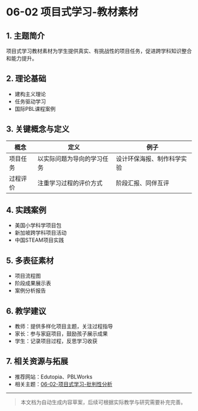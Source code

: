 # 06-02 项目式学习-教材素材

## 1. 主题简介

项目式学习教材素材为学生提供真实、有挑战性的项目任务，促进跨学科知识整合和能力提升。

## 2. 理论基础

- 建构主义理论
- 任务驱动学习
- 国际PBL课程案例

## 3. 关键概念与定义

| 概念 | 定义 | 例子 |
|------|------|------|
| 项目任务 | 以实际问题为导向的学习任务 | 设计环保海报、制作科学实验 |
| 过程评价 | 注重学习过程的评价方式 | 阶段汇报、同伴互评 |

## 4. 实践案例

- 美国小学科学项目包
- 新加坡跨学科项目活动
- 中国STEAM项目实践

## 5. 多表征素材

- 项目流程图
- 阶段成果展示表
- 案例分析报告

## 6. 教学建议

- 教师：提供多样化项目主题，关注过程指导
- 家长：参与家庭项目，鼓励孩子展示成果
- 学生：记录项目过程，反思学习收获

## 7. 相关资源与拓展

- 推荐网站：Edutopia、PBLWorks
- 相关主题：[06-02-项目式学习-批判性分析](./06-02-项目式学习-批判性分析.md)

---

> 本文档为自动生成内容草案，后续可根据实际教学与研究需要补充完善。

